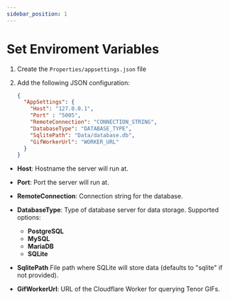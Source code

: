 ```yaml
---
sidebar_position: 1
---
```


# Set Enviroment Variables

1. Create the `Properties/appsettings.json` file
2. Add the following JSON configuration:

    ```json
    {
      "AppSettings": {
        "Host": "127.0.0.1",
        "Port" : "5005",
        "RemoteConnection": "CONNECTION_STRING",
        "DatabaseType": "DATABASE_TYPE",
        "SqlitePath": "Data/database.db",
        "GifWorkerUrl": "WORKER_URL"
      }
    }
    ```
  - **Host**:
    Hostname the server will run at.

  - **Port**:
    Port the server will run at.

  - **RemoteConnection**:
    Connection string for the database.

  - **DatabaseType**:
    Type of database server for data storage. Supported options:
      - **PostgreSQL**
      - **MySQL**
      - **MariaDB**
      - **SQLite**
      
  - **SqlitePath**
    File path where SQLite will store data (defaults to "sqlite" if not provided).
  
  - **GifWorkerUrl**: 
    URL of the Cloudflare Worker for querying Tenor GIFs.